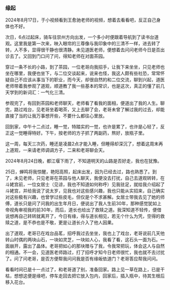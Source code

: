 ### 缘起

2024年8月17日，于小视频看到王愈驰老师的视频，想着去看看吧，反正自己身体也不好。

次日，6点过起床，骑车往崇州方向出发，一个多小时便跟着导航到了读书台道观。这里我是第一次来，映入眼帘的三尊像与我印象中的三清不一样，进去转了转，人不多，显得很干静也很清静。未见道医老师，便想着去问问老师今日是否出诊去了。又回到门口问了问，得知老师在对面茶园。

穿过一条不长的小路，到了茶园，一位老哥向我招手，让我下来坐坐，只见老师也坐在哪里，我便也坐下，与二位交谈起来，说来也怪，我这人颇有些社恐，常常怀疑自己不应该从事当下的职业，而今天，却很自然的和二位交流，聊到兴起，道医老师带着我参观了道观，顺道教了我一些基本的常识，也是这次，真正的懂了前几天学到的新词汇：一气化三清。

参观完了，有回到茶园和老师聊天，老师看了看我的面相，便道出了我的人生。聊完，路过戏台，见老哥坐着喝茶，又上去聊了会，老哥未曾了解过我的过去，却能直接了当的让我万事想开些，不要什么都往心里放。

回到家，中午十二点过，睡一觉，特踏实的一觉，也许是累了，也许是心轻了，反正这一觉睡得特好。下午，按老师的方子抓了两副药，熬好，放瓶子里。

这一周，每天三次药，睡还是凌晨2点才能入睡，但睡得却深沉了，想着这周末再上道观，一来请老师调调方子，二来和老哥聊会天。

2024年8月24日晚，都江堰下雨了，不知道明天的山路是否好走，我也在犹豫。

25日，蝉鸣将我惊醒，艳阳高照，起床出发，因为已经去过，路也熟悉了。到了，未见老师，只见老哥在茶园与他人聊天，我便没去打扰，自己去道观转转，在斗姥宫前，一位女居士（见谅，我也不知道如何称呼）见我驻足，就给我介绍起了斗姥宫，并给我说了说太岁，见我也对这些感兴趣，我也只能从实招来，自己确实对这些极有兴趣，也曾学过些皮毛，但仅是个不求甚解。女居士带我去见了她的师傅，道长只是问了问我的出生年月日，便说出了我人生前30年，那种感觉犹如上帝视角审视我的前30年，而后，道长也给出了救赎之道。我深知道不轻传，便借说想再自己转转就离开了，今日有缘，得与道长相见，若无个什么为凭，空得的救赎之道，是不恭也是不敬，更是让道长介入了他人因果。

出了道观，老哥已在戏台品茗，招呼我过去坐坐，我也上了戏台，老哥说前几天他转山时偶的两块山石，一块如灵芝，一块如人心，我看了看，这石头一面为石。一面崩开，露出了晶体。老哥把如心的那块赠与了我，令我常把玩，体会这人与自然的相通。不一会，见道医老师路过，打了招呼才知今日老师很忙，我也就不去讨扰了。问了问老哥，是否方便帮我问问我是否有缘皈依道门？老哥答应帮我问问。

看看时间已是十一点过了，和老哥道了别，准备回家。路上见一草在路上，已是干枯，想想这便是缘吧，停车走回去把它放入包内，回家后，插入瓶中，待其生根后移入花台。

